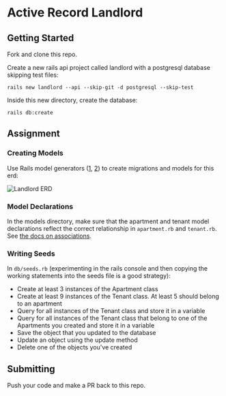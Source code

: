 # Active Record Landlord

## Getting Started

Fork and clone this repo.

Create a new rails api project called landlord with a postgresql database skipping test files:

```shell
rails new landlord --api --skip-git -d postgresql --skip-test
```

Inside this new directory, create the database:

```shell
rails db:create
```

## Assignment

### Creating Models

Use Rails model generators ([1](https://guides.rubyonrails.org/getting_started.html#creating-the-article-model), [2](https://railsguides.net/advanced-rails-model-generators/)) to create migrations and models for this erd:

![Landlord ERD](https://i.imgur.com/xEizJwh.png)

### Model Declarations

In the models directory, make sure that the apartment and tenant model declarations reflect the correct relationship in `apartment.rb` and `tenant.rb`. See [the docs on associations](https://guides.rubyonrails.org/association_basics.html).

### Writing Seeds

In `db/seeds.rb` (experimenting in the rails console and then copying the working statements into the seeds file is a good strategy):

- Create at least 3 instances of the Apartment class
- Create at least 9 instances of the Tenant class. At least 5 should belong to an apartment
- Query for all instances of the Tenant class and store it in a variable
- Query for all instances of the Tenant class that belong to one of the Apartments you created and store it in a variable
- Save the object that you updated to the database
- Update an object using the update method
- Delete one of the objects you've created

## Submitting

Push your code and make a PR back to this repo.
